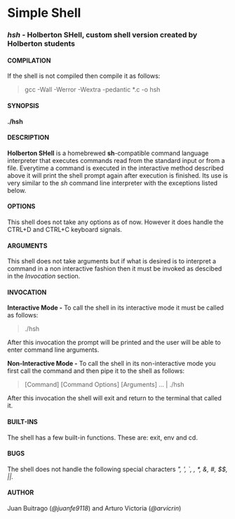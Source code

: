 # Simple Shell

### *hsh* - Holberton SHell, custom shell version created by Holberton students

#### COMPILATION

If the shell is not compiled then compile it as follows:

> gcc -Wall -Werror -Wextra -pedantic *.c -o hsh

#### SYNOPSIS

**./hsh**

#### DESCRIPTION

**Holberton SHell** is a homebrewed **sh**-compatible command language interpreter that executes commands read from the standard input or from a file. Everytime a command is executed in the interactive method described above it will print the shell prompt again after execution is finished. Its use is very similar to the *sh* command line interpreter with the exceptions listed below.

#### OPTIONS

This shell does not take any options as of now. However it does handle the CTRL+D and CTRL+C keyboard signals.

#### ARGUMENTS

This shell does not take arguments but if what is desired is to interpret a command in a non interactive fashion then it must be invoked as descibed in the *Invocation* section.

#### INVOCATION

**Interactive Mode -** To call the shell in its interactive mode it must be called as follows:

> ./hsh

After this invocation the prompt will be printed and the user will be able to enter command line arguments.

**Non-Interactive Mode -** To call the shell in its non-interactive mode you first call the command and then pipe it to the shell as follows:

> [Command] [Command Options] [Arguments] ... | ./hsh

After this invocation the shell will exit and return to the terminal that called it.

#### BUILT-INS

The shell has a few built-in functions. These are: exit, env and cd.

#### BUGS

The shell does not handle the following special characters _", ', `, \, *, &, #, $$, ||._

#### AUTHOR

Juan Buitrago (_@juanfe9118_) and Arturo Victoria (_@arvicrin_)
